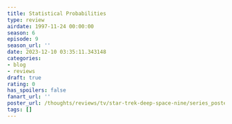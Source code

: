 ```yaml
---
title: Statistical Probabilities
type: review
airdate: 1997-11-24 00:00:00
season: 6
episode: 9
season_url: ''
date: 2023-12-10 03:35:11.343148
categories:
- blog
- reviews
draft: true
rating: 0
has_spoilers: false
fanart_url: ''
poster_url: /thoughts/reviews/tv/star-trek-deep-space-nine/series_poster.jpg
tags: []
---
```



